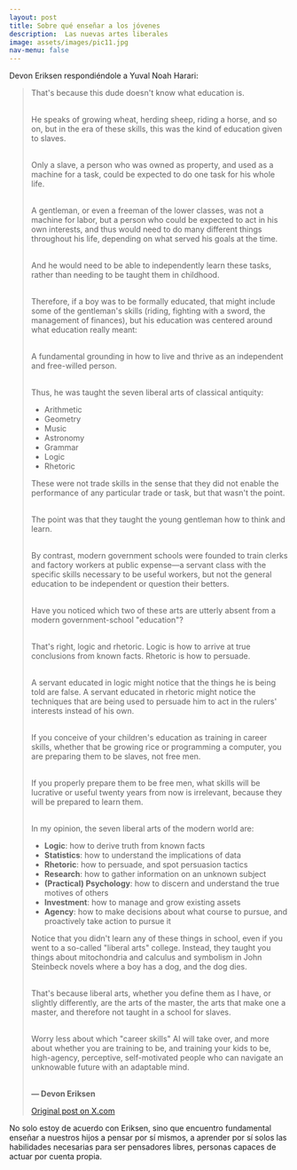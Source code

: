```yaml
---
layout: post
title: Sobre qué enseñar a los jóvenes
description:  Las nuevas artes liberales
image: assets/images/pic11.jpg
nav-menu: false
---
```


Devon Eriksen respondiéndole a Yuval Noah Harari:

> That's because this dude doesn't know what education is.        
> <br>
> 
> He speaks of growing wheat, herding sheep, riding a horse, and so on, but in the era of these skills, this was the kind of education given to slaves.        
> <br>
>  
> Only a slave, a person who was owned as property, and used as a machine for a task, could be expected to do one task for his whole life.        
> <br>
>  
> A gentleman, or even a freeman of the lower classes, was not a machine for labor, but a person who could be expected to act in his own interests, and thus would need to do many different things throughout his life, depending on what served his goals at the time.    
> <br>
>  
> And he would need to be able to independently learn these tasks, rather than needing to be taught them in childhood.  
> <br>
>  
> Therefore, if a boy was to be formally educated, that might include some of the gentleman's skills (riding, fighting with a sword, the management of finances), but his education was centered around what education really meant:  
> <br>
>  
> A fundamental grounding in how to live and thrive as an independent and free-willed person.  
> <br>
> 
> Thus, he was taught the seven liberal arts of classical antiquity:  
>  
> - Arithmetic  
> - Geometry  
> - Music  
> - Astronomy  
> - Grammar  
> - Logic  
> - Rhetoric  
>
> 
> These were not trade skills in the sense that they did not enable the performance of any particular trade or task, but that wasn't the point.  
> <br>
> 
> The point was that they taught the young gentleman how to think and learn.  
> <br>
> 
> By contrast, modern government schools were founded to train clerks and factory workers at public expense—a servant class with the specific skills necessary to be useful workers, but not the general education to be independent or question their betters.  
> <br>
> 
> Have you noticed which two of these arts are utterly absent from a modern government-school "education"?  
> <br>
> 
> That's right, logic and rhetoric. Logic is how to arrive at true conclusions from known facts. Rhetoric is how to persuade.  
> <br>
> 
> A servant educated in logic might notice that the things he is being told are false. A servant educated in rhetoric might notice the techniques that are being used to persuade him to act in the rulers' interests instead of his own.  
> <br>
> 
> If you conceive of your children's education as training in career skills, whether that be growing rice or programming a computer, you are preparing them to be slaves, not free men.  
> <br>
> 
> If you properly prepare them to be free men, what skills will be lucrative or useful twenty years from now is irrelevant, because they will be prepared to learn them.  
> <br>
> 
> In my opinion, the seven liberal arts of the modern world are:  
>  
> - **Logic**: how to derive truth from known facts  
> - **Statistics**: how to understand the implications of data  
> - **Rhetoric**: how to persuade, and spot persuasion tactics  
> - **Research**: how to gather information on an unknown subject  
> - **(Practical) Psychology**: how to discern and understand the true motives of others  
> - **Investment**: how to manage and grow existing assets  
> - **Agency**: how to make decisions about what course to pursue, and proactively take action to pursue it  
>
> 
> Notice that you didn't learn any of these things in school, even if you went to a so-called "liberal arts" college. Instead, they taught you things about mitochondria and calculus and symbolism in John Steinbeck novels where a boy has a dog, and the dog dies.  
> <br>
> 
> That's because liberal arts, whether you define them as I have, or slightly differently, are the arts of the master, the arts that make one a master, and therefore not taught in a school for slaves.  
> <br>
> 
> Worry less about which "career skills" AI will take over, and more about whether you are training to be, and training your kids to be, high-agency, perceptive, self-motivated people who can navigate an unknowable future with an adaptable mind.  
> <br>
> 
> **— Devon Eriksen**  
> 
> [Original post on X.com](https://x.com/devon_eriksen_/status/1766666283368562883?s=46&t=bx5XQJwFmhMyRz3MGf2l7A)

No solo estoy de acuerdo con Eriksen, sino que encuentro fundamental enseñar a nuestros hijos a pensar por sí mismos, a aprender por sí solos las habilidades necesarias para ser pensadores libres, personas capaces de actuar por cuenta propia.
